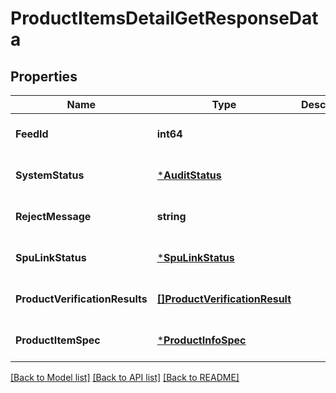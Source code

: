 # ProductItemsDetailGetResponseData

## Properties
Name | Type | Description | Notes
------------ | ------------- | ------------- | -------------
**FeedId** | **int64** |  | [optional] [default to null]
**SystemStatus** | [***AuditStatus**](AuditStatus.md) |  | [optional] [default to null]
**RejectMessage** | **string** |  | [optional] [default to null]
**SpuLinkStatus** | [***SpuLinkStatus**](SpuLinkStatus.md) |  | [optional] [default to null]
**ProductVerificationResults** | [**[]ProductVerificationResult**](product_verification_result.md) |  | [optional] [default to null]
**ProductItemSpec** | [***ProductInfoSpec**](product_info_spec.md) |  | [optional] [default to null]

[[Back to Model list]](../README.md#documentation-for-models) [[Back to API list]](../README.md#documentation-for-api-endpoints) [[Back to README]](../README.md)


